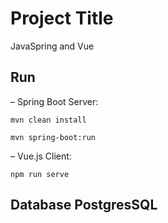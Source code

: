 # Project Title
JavaSpring and Vue 

## Run

– Spring Boot Server: 
```
mvn clean install 
```

```
mvn spring-boot:run
```
– Vue.js Client: 
```
npm run serve
```

## Database PostgresSQL



